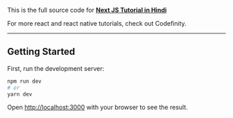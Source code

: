 This is the full source code for [**Next JS Tutorial in Hindi**](https://www.youtube.com/watch?v=c7x1r6iJ-tE&list=PLEwS-C_mLTx6E2PL-YPt6HnKtKOFsDpTV)

For more react and react native tutorials, check out Codefinity. 

-------------------


## Getting Started

First, run the development server:

```bash
npm run dev
# or
yarn dev
```

Open [http://localhost:3000](http://localhost:3000) with your browser to see the result.
